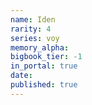 ```yaml
---
name: Iden
rarity: 4
series: voy
memory_alpha:
bigbook_tier: -1
in_portal: true
date:
published: true
---
```



